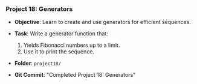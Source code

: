 ### Project 18: Generators
- **Objective**: Learn to create and use generators for efficient sequences.
- **Task**: Write a generator function that:
  1. Yields Fibonacci numbers up to a limit.
  2. Use it to print the sequence.


- **Folder**: `project18/`
- **Git Commit**: "Completed Project 18: Generators"
